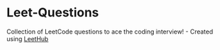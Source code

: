 # Leet-Questions
Collection of LeetCode questions to ace the coding interview! - Created using [LeetHub](https://github.com/QasimWani/LeetHub)
